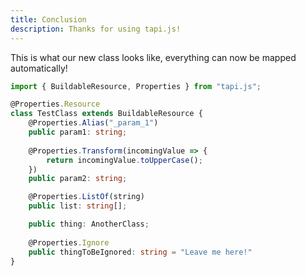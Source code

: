 ```yaml
---
title: Conclusion
description: Thanks for using tapi.js!
---
```


This is what our new class looks like, everything can now be mapped automatically!

```typescript
import { BuildableResource, Properties } from "tapi.js";

@Properties.Resource
class TestClass extends BuildableResource {
    @Properties.Alias("_param_1")
	public param1: string;
    
    @Properties.Transform(incomingValue => {
        return incomingValue.toUpperCase();
    })
	public param2: string;

    @Properties.ListOf(string)
	public list: string[];

    public thing: AnotherClass;
    
    @Properties.Ignore
    public thingToBeIgnored: string = "Leave me here!"
}
```

